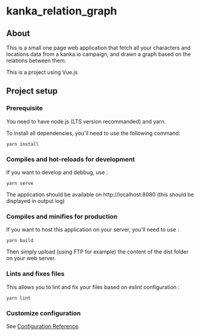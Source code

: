 # kanka_relation_graph

## About

This is a small one page web application that fetch all your characters and locations data from a kanka.io campaign, and drawn a graph based on the relations between them.

This is a project using Vue.js

## Project setup

### Prerequisite

You need to have node.js (LTS version recommanded) and yarn.

To install all dependencies, you'll need to use the following command:
```
yarn install
```

### Compiles and hot-reloads for development

If you want to develop and debbug, use :
```
yarn serve
```

The application should be available on http://localhost:8080 (this should be displayed in output log)

### Compiles and minifies for production

If you want to host this application on your server, you'll need to use :

```
yarn build
```

Then simply upload (using FTP for example) the content of the dist folder on your web server.

### Lints and fixes files

This allows you to lint and fix your files based on eslint configuration :

```
yarn lint
```

### Customize configuration
See [Configuration Reference](https://cli.vuejs.org/config/).
